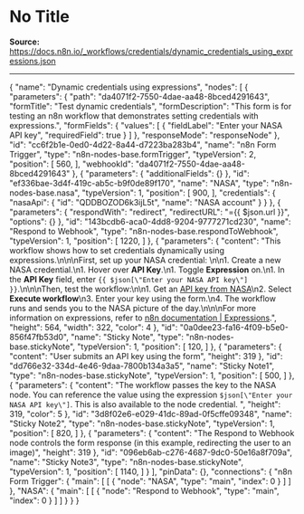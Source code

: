 # No Title

**Source:** https://docs.n8n.io/_workflows/credentials/dynamic_credentials_using_expressions.json

---

{
"name": "Dynamic credentials using expressions",
"nodes": [
{
"parameters": {
"path": "da4071f2-7550-4dae-aa48-8bced4291643",
"formTitle": "Test dynamic credentials",
"formDescription": "This form is for testing an n8n workflow that demonstrates setting credentials with expressions.",
"formFields": {
"values": [
{
"fieldLabel": "Enter your NASA API key",
"requiredField": true
}
]
},
"responseMode": "responseNode"
},
"id": "cc6f2b1e-0ed0-4d22-8a44-d7223ba283b4",
"name": "n8n Form Trigger",
"type": "n8n-nodes-base.formTrigger",
"typeVersion": 2,
"position": [
560,
],
"webhookId": "da4071f2-7550-4dae-aa48-8bced4291643"
},
{
"parameters": {
"additionalFields": {}
},
"id": "ef336bae-3d4f-419c-ab5c-b9f0de89f170",
"name": "NASA",
"type": "n8n-nodes-base.nasa",
"typeVersion": 1,
"position": [
900,
],
"credentials": {
"nasaApi": {
"id": "QDDBOZOD6k3ijL5t",
"name": "NASA account"
}
}
},
{
"parameters": {
"respondWith": "redirect",
"redirectURL": "={{ $json.url }}",
"options": {}
},
"id": "143bcdb6-aca0-4dd8-9204-9777271cd230",
"name": "Respond to Webhook",
"type": "n8n-nodes-base.respondToWebhook",
"typeVersion": 1,
"position": [
1220,
]
},
{
"parameters": {
"content": "This workflow shows how to set credentials dynamically using expressions.\n\n\nFirst, set up your NASA credential: \n\n1. Create a new NASA credential.\n1. Hover over **API Key**.\n1. Toggle **Expression** on.\n1. In the **API Key** field, enter `{{ $json[\"Enter your NASA API key\"] }}`.\n\n\nThen, test the workflow:\n\n1. Get an [API key from NASA](https://api.nasa.gov/)\n2. Select **Execute workflow**\n3. Enter your key using the form.\n4. The workflow runs and sends you to the NASA picture of the day.\n\n\nFor more information on expressions, refer to [n8n documentation | Expressions](https://docs.n8n.io/code/expressions/).",
"height": 564,
"width": 322,
"color": 4
},
"id": "0a0dee23-fa16-4f09-b5e0-856f47fb53d0",
"name": "Sticky Note",
"type": "n8n-nodes-base.stickyNote",
"typeVersion": 1,
"position": [
120,
]
},
{
"parameters": {
"content": "User submits an API key using the form",
"height": 319
},
"id": "dd766e32-334d-4e46-9daa-7800b134a3a5",
"name": "Sticky Note1",
"type": "n8n-nodes-base.stickyNote",
"typeVersion": 1,
"position": [
500,
]
},
{
"parameters": {
"content": "The workflow passes the key to the NASA node. You can reference the value using the expression `$json[\"Enter your NASA API key\"]`. This is also available to the node credential. ",
"height": 319,
"color": 5
},
"id": "3d8f02e6-e029-41dc-89ad-0f5cffe09348",
"name": "Sticky Note2",
"type": "n8n-nodes-base.stickyNote",
"typeVersion": 1,
"position": [
820,
]
},
{
"parameters": {
"content": "The Respond to Webhook node controls the form response (in this example, redirecting the user to an image)",
"height": 319
},
"id": "096eb6ab-c276-4687-9dc0-50e16a8f709a",
"name": "Sticky Note3",
"type": "n8n-nodes-base.stickyNote",
"typeVersion": 1,
"position": [
1140,
]
}
],
"pinData": {},
"connections": {
"n8n Form Trigger": {
"main": [
[
{
"node": "NASA",
"type": "main",
"index": 0
}
]
]
},
"NASA": {
"main": [
[
{
"node": "Respond to Webhook",
"type": "main",
"index": 0
}
]
]
}
}
}
